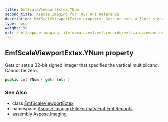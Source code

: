 ```yaml
---
title: EmfScaleViewportExtex.YNum
second_title: Aspose.Imaging for .NET API Reference
description: EmfScaleViewportExtex property. Gets or sets a 32bit signed integer that specifies the vertical multiplicand. Cannot be zero
type: docs
weight: 50
url: /net/aspose.imaging.fileformats.emf.emf.records/emfscaleviewportextex/ynum/
---
```

## EmfScaleViewportExtex.YNum property

Gets or sets a 32-bit signed integer that specifies the vertical multiplicand. Cannot be zero.

```csharp
public int YNum { get; set; }
```

### See Also

* class [EmfScaleViewportExtex](../)
* namespace [Aspose.Imaging.FileFormats.Emf.Emf.Records](../../emfscaleviewportextex/)
* assembly [Aspose.Imaging](../../../)


